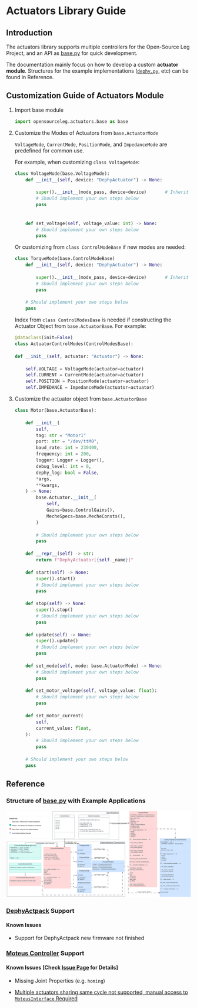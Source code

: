 ﻿# Actuators Library Guide

## Introduction

The actuators library supports multiple controllers for the Open-Source Leg Project, and an API as [base.py](./base.py) for quick development.

The documentation mainly focus on how to develop a custom **actuator module**. Structures for the example implementations ([`dephy.py`](./dephy.py), etc) can be found in Reference.

## Customization Guide of Actuators Module

1. Import base module

   ```Python
   import opensourceleg.actuators.base as base
   ```

2. Customize the Modes of Actuators from `base.ActuatorMode`

   `VoltageMode`, `CurrentMode`, `PositionMode`, and `ImpedanceMode` are predefined for common use.

   For example, when customizing `class VoltageMode`:

   ```Python
   class VoltageMode(base.VoltageMode):
       def __init__(self, device: "DephyActuator") -> None:

           super().__init__(mode_pass, device=device)       # Inherit the steps from the template are suggested, as they connects to class Actuator
           # Should implement your own steps below
           pass


       def set_voltage(self, voltage_value: int) -> None:
           # Should implement your own steps below
           pass
   ```

   Or customizing from `class ControlModeBase` if new modes are needed:

   ```Python
   class TorqueMode(base.ControlModeBase)
       def __init__(self, device: "DephyActuator") -> None:

           super().__init__(mode_pass, device=device)       # Inherit the steps from the template are suggested, as they connects to class Actuator
           # Should implement your own steps below
           pass

       # Should implement your own steps below
       pass
   ```

   Index from `class ControlModesBase` is needed if constructing the Actuator Object from `base.ActuatorBase`. For example: 
    ```Python
    @dataclass(init=False)
    class ActuatorControlModes(ControlModesBase):

    def __init__(self, actuator: "Actuator") -> None:

        self.VOLTAGE = VoltageMode(actuator=actuator)
        self.CURRENT = CurrentMode(actuator=actuator)
        self.POSITION = PositionMode(actuator=actuator)
        self.IMPEDANCE = ImpedanceMode(actuator=actuator)
   ```

3. Customize the actuator object from `base.ActuatorBase`


   ```Python
   class Motor(base.ActuatorBase):

       def __init__(
           self,
           tag: str = "Motor1"
           port: str = "/dev/ttM0",
           baud_rate: int = 230400,
           frequency: int = 200,
           logger: Logger = Logger(),
           debug_level: int = 0,
           dephy_log: bool = False,
           *args,
           **kwargs,
       ) -> None:
           base.Actuator.__init__(
               self,
               Gains=base.ControlGains(),
               MecheSpecs=base.MecheConsts(),
           )                                                               # Inherit the steps from the template are suggested, as they offer common member definitions

           # Should implement your own steps below
           pass

       def __repr__(self) -> str:
           return f"DephyActuator[{self._name}]"

       def start(self) -> None:
           super().start()
           # Should implement your own steps below
           pass

       def stop(self) -> None:
           super().stop()
           # Should implement your own steps below
           pass

       def update(self) -> None:
           super().update()
           # Should implement your own steps below
           pass

       def set_mode(self, mode: base.ActuatorMode) -> None:
           # Should implement your own steps below
           pass

       def set_motor_voltage(self, voltage_value: float):
           # Should implement your own steps below
           pass

       def set_motor_current(
           self,
           current_value: float,
       ):
           # Should implement your own steps below
           pass

       # Should implement your own steps below
       pass

   ```

## Reference

### Structure of [base.py](./base.py) with Example Applications

![](./images/Class%20Diagram%20Base%20Lib.svg)


### [DephyActpack](./dephy.py) Support

#### Known Issues

- Support for DephyActpack new firmware not finished

### [Moteus Controller](./moteus.py) Support

#### Known Issues [Check [Issue Page](https://github.com/neurobionics/opensourceleg/issues) for Details] 

- Missing Joint Properties (e.g. `homing`)

- [Multiple actuators sharing same cycle not supported, manual access to `MoteusInterface` Required](https://github.com/neurobionics/opensourceleg/issues)
